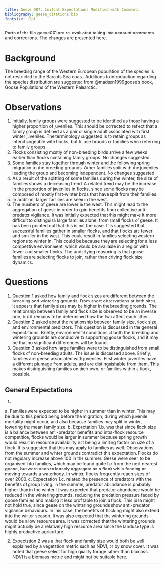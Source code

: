 ```yaml
---
title: Geese 007: Initial Expectations Modified with Comments
bibliography: geese_citations.bib
fontsize: 12pt
---
```


Parts of the file geese001 are re-evaluated taking into account comments and corrections. The changes are presented here.

# Background

The breeding range of the Western European population of the species is not restricted to the Barents Sea coast. Additions to introduction regarding the species distribution are suggested from @madsen1999goose's book, Goose Populations of the Western Palearctic.

# Observations

1. Initially, family groups were suggested to be identified as those having a higher proportion of juveniles. This should be corrected to reflect that a family group is defined as a pair or single adult associated with first winter juveniles. The terminology suggested is to retain groups as interchangeable with flocks, but to use broods or families when referring to family groups.
2. Flocks consisting mostly of non-breeding birds arrive a few weeks earlier than flocks containing family groups. No changes suggested.
3. Some families stay together through winter and the following spring migration to the breeding grounds. Other families split with the juveniles leading the group and becoming independent. No changes suggested.
4. As a result of the splitting of some families during the winter, the size of families shows a decreasing trend. A related trend may be the increase in the proportion of juveniles in flocks, since some flocks may be composed of mostly first-winter birds that have split from their families.
5. In addition, larger families are seen in the west.
6. The numbers of geese are lower in the west. This might lead to the aggregation of geese in order to gain benefits from collective anti-predator vigilance. It was initially expected that this might make it more difficult to distinguish large families alone, from small flocks of geese. It has been pointed out that this is not the case. It is suggested that successful families gather in smaller flocks, and that flocks are fewer and smaller in the west. This could result in families selecting western regions to winter in. This could be because they are selecting for a less competitive environment, which would be available in a region with fewer and smaller flocks. The underlying reasoning is that goose families are selecting flocks to join, rather than driving flock size dynamics.

# Questions

1. Question 1 asked how family and flock sizes are different between the breeding and wintering grounds. From short observations at both sites, it appears that family sizes may be higher in the breeding grounds. The relationship between family and flock size is observed to be an inverse one, but it remains to be determined how the two affect each other.
2. Question 2 asked about the relationship between family size, flock size, and environmental predictors. This question is discussed in the general expectations. Briefly, environmental conditions at both the breeding and wintering grounds are conducive to supporting goose flocks, and it may be that no significant differences will be found.
3. Question 3 asked how large families were to be distinguished from small flocks of non-breeding adults. The issue is discussed above. Briefly, families are geese associated with juveniles. First winter juveniles have a different plumage from adults, and are distinguishable from them. This makes distinguishing families on their own, or families within a flock, possible.

## General Expectations

1.
 a. Families were expected to be higher in summer than in winter. This may be due to this period being before the migration, during which juvenile mortality might occur, and also because families may split in winter, lowering the mean family size.
 b. Expectation 1.b. was that since flock size is a balance between anti-predator benefits and intra-flock resource competition, flocks would be larger in summer because spring growth would result in resource availability not being a limiting factor on size of a flock.
 It is suggested that this may apply to families as well. Observations from the summer and winter grounds contradict this expectation. Flocks do not regularly increase above 100 in the summer. Geese were seen to be organised into families, which may be found quite far from the next nearest geese, but were seen to loosely aggregate as a flock while feeding or moving towards a waterbody. In winter, flocks frequently reach sizes of over 2000.
 c. Expectation 1.c. related the presence of predators with the benefits of group living. In the summer, predator abundance is probably higher than in the winter. It was expected that predator abundance would be reduced in the wintering grounds, reducing the predation pressure faced by goose families and making it less profitable to join a flock. This idea might not hold true, since geese on the wintering grounds show anti-predator vigilance behaviours. In this case, the benefits of flocking might also extend into the winter season. It was also expected that the wintering grounds would be a low resource area. It was corrected that the wintering grounds might actually be a relatively high resource area since the landuse type is highly productive agriculture.

2. Expectation 2 was a that flock and family size would both be well explained by a vegetation metric such as NDVI, or by snow cover. It was noted that geese select for high quality forage rather than biomass. NDVI is a biomass metric and might not be suitable here.

---
